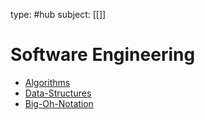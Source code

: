 type: #hub
subject: [[]]
<!-- Subject should be a hub note -->
# Software Engineering

- [Algorithms](Algorithms.md)
- [Data-Structures](Data-Structures.md)
- [Big-Oh-Notation](Big-Oh-Notation.md)
